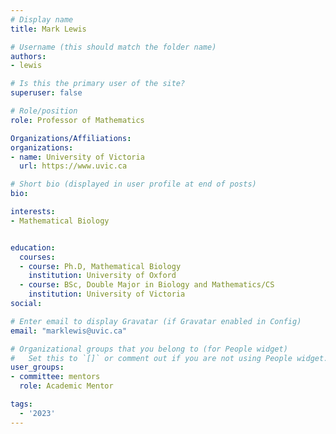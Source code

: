 ```yaml
---
# Display name
title: Mark Lewis

# Username (this should match the folder name)
authors:
- lewis

# Is this the primary user of the site?
superuser: false

# Role/position
role: Professor of Mathematics

Organizations/Affiliations:
organizations:
- name: University of Victoria
  url: https://www.uvic.ca

# Short bio (displayed in user profile at end of posts)
bio: 

interests:
- Mathematical Biology


education:
  courses:
  - course: Ph.D, Mathematical Biology
    institution: University of Oxford
  - course: BSc, Double Major in Biology and Mathematics/CS
    institution: University of Victoria
social:

# Enter email to display Gravatar (if Gravatar enabled in Config)
email: "marklewis@uvic.ca"

# Organizational groups that you belong to (for People widget)
#   Set this to `[]` or comment out if you are not using People widget.
user_groups:
- committee: mentors
  role: Academic Mentor

tags:
  - '2023'
---
```


